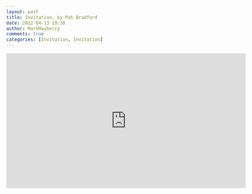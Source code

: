 ```yaml
---
layout: post
title: Invitation, by Pat Bradford
date: 2022-04-13 19:30
author: MarkMayberry
comments: true
categories: [Invitation, Invitation]
---
```

<p><iframe src="https://player.vimeo.com/video/699677865?h=f65265def3&amp;title=0&amp;byline=0" width="640" height="360" frameborder="0" allowfullscreen=""></iframe></p>
